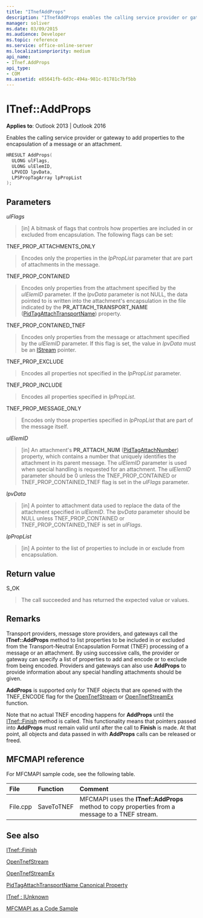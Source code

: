 ```yaml
---
title: "ITnefAddProps"
description: "ITnefAddProps enables the calling service provider or gateway to add properties to the encapsulation of a message or an attachment."
manager: soliver
ms.date: 03/09/2015
ms.audience: Developer
ms.topic: reference
ms.service: office-online-server
ms.localizationpriority: medium
api_name:
- ITnef.AddProps
api_type:
- COM
ms.assetid: e85641fb-6d3c-494a-981c-01781c7bf5bb
---
```


# ITnef::AddProps

  
  
**Applies to**: Outlook 2013 | Outlook 2016 
  
Enables the calling service provider or gateway to add properties to the encapsulation of a message or an attachment. 
  
```cpp
HRESULT AddProps(
  ULONG ulFlags,
  ULONG ulElemID,
  LPVOID lpvData,
  LPSPropTagArray lpPropList
);
```

## Parameters

 _ulFlags_
  
> [in] A bitmask of flags that controls how properties are included in or excluded from encapsulation. The following flags can be set:
    
TNEF_PROP_ATTACHMENTS_ONLY 
  
> Encodes only the properties in the _lpPropList_ parameter that are part of attachments in the message. 
    
TNEF_PROP_CONTAINED 
  
> Encodes only properties from the attachment specified by the  _ulElemID_ parameter. If the  _lpvData_ parameter is not NULL, the data pointed to is written into the attachment's encapsulation in the file indicated by the **PR_ATTACH_TRANSPORT_NAME** ([PidTagAttachTransportName](pidtagattachtransportname-canonical-property.md)) property.
    
TNEF_PROP_CONTAINED_TNEF 
  
> Encodes only properties from the message or attachment specified by the  _ulElemID_ parameter. If this flag is set, the value in  _lpvData_ must be an [IStream](/windows/desktop/api/objidl/nn-objidl-istream) pointer. 
    
TNEF_PROP_EXCLUDE 
  
> Encodes all properties not specified in the _lpPropList_ parameter. 
    
TNEF_PROP_INCLUDE 
  
> Encodes all properties specified in  _lpPropList_. 
    
TNEF_PROP_MESSAGE_ONLY 
  
> Encodes only those properties specified in  _lpPropList_ that are part of the message itself. 
    
 _ulElemID_
  
> [in] An attachment's **PR_ATTACH_NUM** ([PidTagAttachNumber](pidtagattachnumber-canonical-property.md)) property, which contains a number that uniquely identifies the attachment in its parent message. The  _ulElemID_ parameter is used when special handling is requested for an attachment. The  _ulElemID_ parameter should be 0 unless the TNEF_PROP_CONTAINED or TNEF_PROP_CONTAINED_TNEF flag is set in the _ulFlags_ parameter. 
    
 _lpvData_
  
> [in] A pointer to attachment data used to replace the data of the attachment specified in  _ulElemID_. The  _lpvData_ parameter should be NULL unless TNEF_PROP_CONTAINED or TNEF_PROP_CONTAINED_TNEF is set in  _ulFlags_.
    
 _lpPropList_
  
> [in] A pointer to the list of properties to include in or exclude from encapsulation.
    
## Return value

S_OK 
  
> The call succeeded and has returned the expected value or values.
    
## Remarks

Transport providers, message store providers, and gateways call the **ITnef::AddProps** method to list properties to be included in or excluded from the Transport-Neutral Encapsulation Format (TNEF) processing of a message or an attachment. By using successive calls, the provider or gateway can specify a list of properties to add and encode or to exclude from being encoded. Providers and gateways can also use **AddProps** to provide information about any special handling attachments should be given. 
  
 **AddProps** is supported only for TNEF objects that are opened with the TNEF_ENCODE flag for the [OpenTnefStream](opentnefstream.md) or [OpenTnefStreamEx](opentnefstreamex.md) function. 
  
Note that no actual TNEF encoding happens for **AddProps** until the [ITnef::Finish](itnef-finish.md) method is called. This functionality means that pointers passed into **AddProps** must remain valid until after the call to **Finish** is made. At that point, all objects and data passed in with **AddProps** calls can be released or freed. 
  
## MFCMAPI reference

For MFCMAPI sample code, see the following table.
  
|**File**|**Function**|**Comment**|
|:-----|:-----|:-----|
|File.cpp  <br/> |SaveToTNEF  <br/> |MFCMAPI uses the **ITnef::AddProps** method to copy properties from a message to a TNEF stream. |
   
## See also



[ITnef::Finish](itnef-finish.md)
  
[OpenTnefStream](opentnefstream.md)
  
[OpenTnefStreamEx](opentnefstreamex.md)
  
[PidTagAttachTransportName Canonical Property](pidtagattachtransportname-canonical-property.md)
  
[ITnef : IUnknown](itnefiunknown.md)


[MFCMAPI as a Code Sample](mfcmapi-as-a-code-sample.md)

